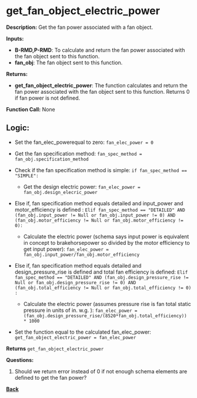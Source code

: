 # get_fan_object_electric_power 

**Description:** Get the fan power associated with a fan object.  

**Inputs:**  
- **B-RMD,P-RMD**: To calculate and return the fan power associated with the fan object sent to this function.   
- **fan_obj**: The fan object sent to this function.  

**Returns:**  
- **get_fan_object_electric_power**: The function calculates and return the fan power associated with the fan object sent to this function. Returns 0 if fan power is not defined.   
 
**Function Call:**  None  

## Logic:    
- Set the fan_elec_powerequal to zero: `fan_elec_power = 0`
- Get the fan specification method: `fan_spec_method = fan_obj.specification_method`  
- Check if the fan specification method is simple: `if fan_spec_method == "SIMPLE":`  
    - Get the design electric power: `fan_elec_power = fan_obj.design_elecric_power`  
- Else if, fan specification method equals detailed and input_power and motor_efficiency is defined : `Elif fan_spec_method == "DETAILED" AND (fan_obj.input_power != Null or fan_obj.input_power != 0) AND (fan_obj.motor_efficiency != Null or fan_obj.motor_efficiency != 0):`  
    - Calculate the electric power (schema says input power is equivalent in concept to brakehorsepower so divided by the motor efficiency to get input power): `fan_elec_power = fan_obj.input_power/fan_obj.motor_efficiency`  
- Else if, fan specification method equals detailed and design_pressure_rise is defined and total fan efficiency is defined: `Elif fan_spec_method == "DETAILED" AND (fan_obj.design_pressure_rise != Null or fan_obj.design_pressure_rise != 0) AND (fan_obj.total_efficiency != Null or fan_obj.total_efficiency != 0) :`
    - Calculate the electric power (assumes pressure rise is fan total static pressure in units of in. w.g. ): `fan_elec_power = (fan_obj.design_pressure_rise/(8520*fan_obj.total_efficiency)) * 1000`    

- Set the function equal to the calculated fan_elec_power: `get_fan_object_electric_power = fan_elec_power`


**Returns** `get_fan_object_electric_power`  

**Questions:**
1. Should we return error instead of 0 if not enough schema elements are defined to get the fan power? 

**[Back](../_toc.md)**